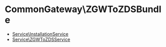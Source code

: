 # CommonGateway\ZGWToZDSBundle

* [Service\InstallationService](Service/InstallationService.md)
* [Service\ZGWToZDSService](Service/ZGWToZDSService.md)
